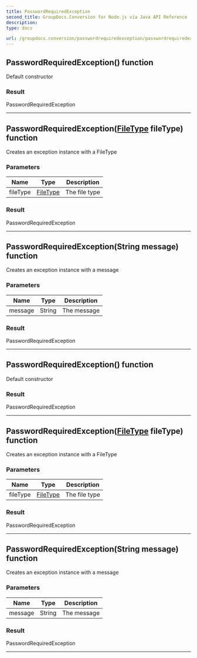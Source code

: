 ```yaml
---
title: PasswordRequiredException
second_title: GroupDocs.Conversion for Node.js via Java API Reference
description: 
type: docs

url: /groupdocs.conversion/passwordrequiredexception/passwordrequiredexception/
---
```


## PasswordRequiredException() function
Default constructor

### Result
PasswordRequiredException


---


## PasswordRequiredException([FileType](../../filetype) fileType) function

 Creates an exception instance with a FileType
 

### Parameters

| Name | Type | Description |
| --- | --- | --- |
| fileType | [FileType](../../filetype) | The file type |

### Result
PasswordRequiredException


---


## PasswordRequiredException(String message) function

 Creates an exception instance with a message
 

### Parameters

| Name | Type | Description |
| --- | --- | --- |
| message | String | The message |

### Result
PasswordRequiredException


---


## PasswordRequiredException() function
Default constructor

### Result
PasswordRequiredException


---


## PasswordRequiredException([FileType](../../filetype) fileType) function

 Creates an exception instance with a FileType
 

### Parameters

| Name | Type | Description |
| --- | --- | --- |
| fileType | [FileType](../../filetype) | The file type |

### Result
PasswordRequiredException


---


## PasswordRequiredException(String message) function

 Creates an exception instance with a message
 

### Parameters

| Name | Type | Description |
| --- | --- | --- |
| message | String | The message |

### Result
PasswordRequiredException


---


